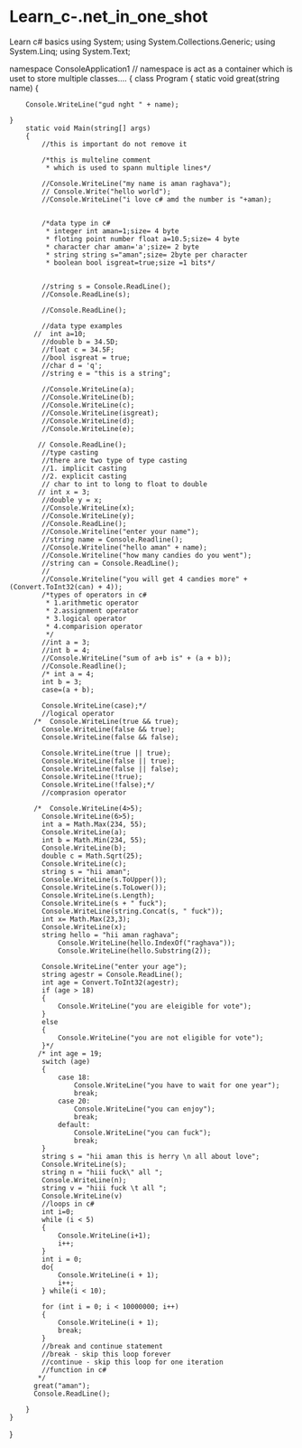 # Learn_c-.net_in_one_shot
Learn c# basics
using System;
using System.Collections.Generic;
using System.Linq;
using System.Text;

namespace ConsoleApplication1       // namespace is act as a container which is uset to store multiple classes....
{
    class Program
    {
        static void great(string name)
    {
       
        Console.WriteLine("gud nght " + name);

    }
        static void Main(string[] args)
        {
            //this is important do not remove it
            
            /*this is multeline comment 
             * which is used to spann multiple lines*/
            
            //Console.WriteLine("my name is aman raghava");
            // Console.Write("hello world");
            //Console.WriteLine("i love c# amd the number is "+aman);
            
            
            /*data type in c#
             * integer int aman=1;size= 4 byte
             * floting point number float a=10.5;size= 4 byte
             * character char aman='a';size= 2 byte
             * string string s="aman";size= 2byte per character
             * boolean bool isgreat=true;size =1 bits*/
         
            
            //string s = Console.ReadLine();
            //Console.ReadLine(s);

            //Console.ReadLine();

            //data type examples
          //  int a=10;
            //double b = 34.5D;
            //float c = 34.5F;
            //bool isgreat = true;
            //char d = 'q';
            //string e = "this is a string";
           
            //Console.WriteLine(a);
            //Console.WriteLine(b);
            //Console.WriteLine(c);
            //Console.WriteLine(isgreat);
            //Console.WriteLine(d);
            //Console.WriteLine(e);

           // Console.ReadLine();
            //type casting 
            //there are two type of type casting 
            //1. implicit casting
            //2. explicit casting
            // char to int to long to float to double
           // int x = 3;
            //double y = x;
            //Console.WriteLine(x);
            //Console.WriteLine(y);
            //Console.ReadLine();
            //Console.Writeline("enter your name");
            //string name = Console.Readline();
            //Console.Writeline("hello aman" + name);
            //Console.Writeline("how many candies do you went");
            //string can = Console.ReadLine();
            //
            //Console.Writeline("you will get 4 candies more" + (Convert.ToInt32(can) + 4));
            /*types of operators in c#
             * 1.arithmetic operator
             * 2.assignment operator
             * 3.logical operator
             * 4.comparision operator
             */
            //int a = 3;
            //int b = 4;
            //Console.WriteLine("sum of a+b is" + (a + b));
            //Console.Readline();
            /* int a = 4;
            int b = 3;
            case=(a + b);

            Console.WriteLine(case);*/
            //logical operator
          /*  Console.WriteLine(true && true);
            Console.WriteLine(false && true);
            Console.WriteLine(false && false);
            
            Console.WriteLine(true || true);
            Console.WriteLine(false || true);
            Console.WriteLine(false || false);
            Console.WriteLine(!true);
            Console.WriteLine(!false);*/
            //comprasion operator

          /*  Console.WriteLine(4>5);
            Console.WriteLine(6>5);
            int a = Math.Max(234, 55);
            Console.WriteLine(a);
            int b = Math.Min(234, 55);
            Console.WriteLine(b);
            double c = Math.Sqrt(25);
            Console.WriteLine(c);
            string s = "hii aman";
            Console.WriteLine(s.ToUpper());
            Console.WriteLine(s.ToLower());
            Console.WriteLine(s.Length);
            Console.WriteLine(s + " fuck");
            Console.WriteLine(string.Concat(s, " fuck"));
            int x= Math.Max(23,3);
            Console.WriteLine(x);
            string hello = "hii aman raghava";
                Console.WriteLine(hello.IndexOf("raghava"));
                Console.WriteLine(hello.Substring(2));
            
            Console.WriteLine("enter your age");
            string agestr = Console.ReadLine();
            int age = Convert.ToInt32(agestr);
            if (age > 18)
            {
                Console.WriteLine("you are eleigible for vote");
            }
            else
            {
                Console.WriteLine("you are not eligible for vote");
            }*/
           /* int age = 19;
            switch (age)
            {
                case 18:
                    Console.WriteLine("you have to wait for one year");
                    break;
                case 20:
                    Console.WriteLine("you can enjoy");
                    break;
                default:
                    Console.WriteLine("you can fuck");
                    break;
            }
            string s = "hii aman this is herry \n all about love";
            Console.WriteLine(s);
            string n = "hiii fuck\" all ";
            Console.WriteLine(n);
            string v = "hiii fuck \t all ";
            Console.WriteLine(v)
            //loops in c#
            int i=0;
            while (i < 5)
            {
                Console.WriteLine(i+1);
                i++;
            }
            int i = 0;
            do{
                Console.WriteLine(i + 1);
                i++;
            } while(i < 10);
           
            for (int i = 0; i < 10000000; i++)
            {
                Console.WriteLine(i + 1);
                break;
            }
            //break and continue statement
            //break - skip this loop forever
            //continue - skip this loop for one iteration
            //function in c#
           */
          great("aman");
          Console.ReadLine();

        }
    }
}
